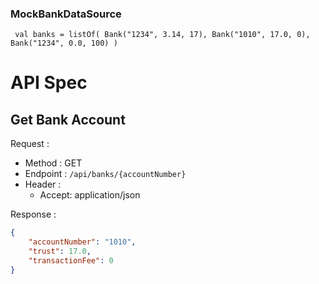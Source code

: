 ### MockBankDataSource
` 
    val banks = listOf(
            Bank("1234", 3.14, 17),
            Bank("1010", 17.0, 0),
            Bank("1234", 0.0, 100)
    )
`


# API Spec

## Get Bank Account
Request :
- Method : GET
- Endpoint : `/api/banks/{accountNumber}`
- Header :
    - Accept: application/json

Response :

```json 
{
    "accountNumber": "1010",
    "trust": 17.0,
    "transactionFee": 0
}
```
